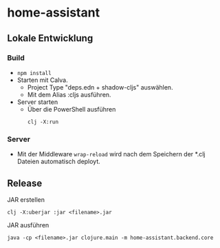# home-assistant

## Lokale Entwicklung
### Build
* ```npm install```
* Starten mit Calva.
  * Project Type "deps.edn + shadow-cljs" auswählen.
  * Mit dem Alias :cljs ausführen.
* Server starten
  * Über die PowerShell ausführen
    ```
    clj -X:run
    ```

### Server
* Mit der Middleware ```wrap-reload``` wird nach dem Speichern der *.clj Dateien automatisch deployt.


## Release
JAR erstellen
```
clj -X:uberjar :jar <filename>.jar
```
JAR ausführen
```
java -cp <filename>.jar clojure.main -m home-assistant.backend.core
```
